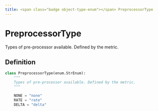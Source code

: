 ```yaml
---
title: <span class="badge object-type-enum"></span> PreprocessorType
---
```

# <span class="badge object-type-enum"></span> PreprocessorType

Types of pre-processor available. Defined by the metric.

## Definition

```python
class PreprocessorType(enum.StrEnum):
    """
    Types of pre-processor available. Defined by the metric.
    """

    NONE = "none"
    RATE = "rate"
    DELTA = "delta"
```
